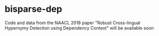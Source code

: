 # bisparse-dep
Code and data from the NAACL 2018 paper "Robust Cross-lingual Hypernymy Detection using Dependency Context" will be available soon
